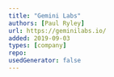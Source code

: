 ```yaml
---
title: "Gemini Labs"
authors: [Paul Ryley]
url: https://geminilabs.io/
added: 2019-09-03
types: [company]
repo: 
usedGenerator: false
---
```


